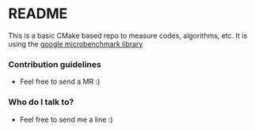 # README #

This is a basic CMake based repo to measure codes, algorithms, etc.
It is using the [google microbenchmark library](https://github.com/google/benchmark) 

### Contribution guidelines ###
* Feel free to send a MR :)

### Who do I talk to? ###
* Feel free to send me a line :)
